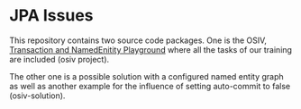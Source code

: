 # JPA Issues

This repository contains two source code packages.
One is the OSIV, [Transaction and NamedEnitity Playground](jpa-issues.md) where all the tasks of our
training are included (osiv project).

The other one is a possible solution with a configured named entity graph as well as another example
for the influence of setting auto-commit to false (osiv-solution).